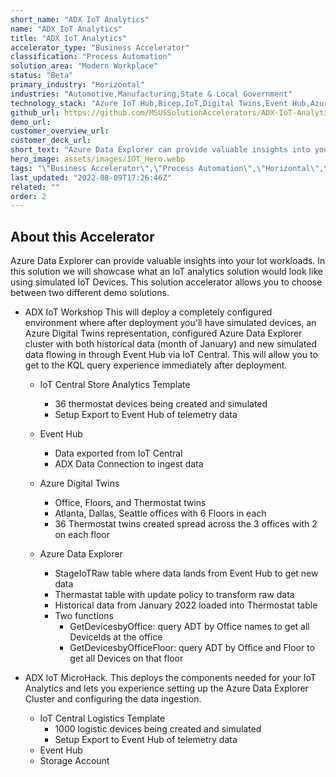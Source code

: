 ```yaml
---
short_name: "ADX IoT Analytics"
name: "ADX IoT Analytics"
title: "ADX IoT Analytics"
accelerator_type: "Business Accelerator"
classification: "Process Automation"
solution_area: "Modern Workplace"
status: "Beta"
primary_industry: "Horizontal"
industries: "Automotive,Manufacturing,State & Local Government"
technology_stack: "Azure IoT Hub,Bicep,IoT,Digital Twins,Event Hub,Azure Data Explorer"
github_url: https://github.com/MSUSSolutionAccelerators/ADX-IoT-Analytics-Solution-Accelerator
demo_url: 
customer_overview_url: 
customer_deck_url: 
short_text: "Azure Data Explorer can provide valuable insights into your IoT workloads."
hero_image: assets/images/IOT_Hero.webp
tags: "\"Business Accelerator\",\"Process Automation\",\"Horizontal\",\"Automotive\",\"Manufacturing\",\"State & Local Government\",\"Azure IoT Hub\",\"Bicep\",\"IoT\",\"Digital Twins\",\"Event Hub\",\"Azure Data Explorer\",\"Modern Workplace\",\"Beta\""
last_updated: "2022-08-09T17:26:46Z"
related: ""
order: 2
---
```

## About this Accelerator

Azure Data Explorer can provide valuable insights into your Iot workloads. In this solution we will showcase what an IoT analytics solution would look like using simulated IoT Devices. This solution accelerator allows you to choose between two different demo solutions.

* ADX IoT Workshop This will deploy a completely configured environment where after deployment you'll have simulated devices, an Azure Digital Twins representation, configured Azure Data Explorer cluster with both historical data (month of January) and new simulated data flowing in through Event Hub via IoT Central. This will allow you to get to the KQL query experience immediately after deployment.
  * IoT Central Store Analytics Template
    * 36 thermostat devices being created and simulated
    * Setup Export to Event Hub of telemetry data

  * Event Hub
    * Data exported from IoT Central
    * ADX Data Connection to ingest data

  * Azure Digital Twins
    * Office, Floors, and Thermostat twins
    * Atlanta, Dallas, Seattle offices with 6 Floors in each
    * 36 Thermostat twins created spread across the 3 offices with 2 on each floor

  * Azure Data Explorer
    * StageIoTRaw table where data lands from Event Hub to get new data
    * Thermastat table with update policy to transform raw data
    * Historical data from January 2022 loaded into Thermostat table
    * Two functions
      * GetDevicesbyOffice: query ADT by Office names to get all DeviceIds at the office
      * GetDevicesbyOfficeFloor: query ADT by Office and Floor to get all Devices on that floor

* ADX IoT MicroHack. This deploys the components needed for your IoT Analytics and lets you experience setting up the Azure Data Explorer Cluster and configuring the data ingestion.

  * IoT Central Logistics Template
    * 1000 logistic devices being created and simulated
    * Setup Export to Event Hub of telemetry data
  * Event Hub
  * Storage Account